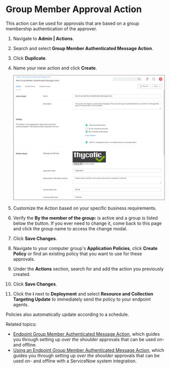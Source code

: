 [title]: # (Group Member Approval)
[tags]: # (action)
[priority]: # (3)
# Group Member Approval Action

This action can be used for approvals that are based on a group membership authentication of the approver.

1. Navigate to __Admin | Actions__.
1. Search and select __Group Member Authenticated Message Action__.
1. Click __Duplicate__.
1. Name your new action and click __Create__.

   ![group approval action](images/group-member-appr.png "Group Member Authenticated Message Action")
1. Customize the Action based on your specific business requirements.
1. Verify the __By the member of the group:__ is active and a group is listed below the button. If you ever need to change it, come back to this page and click the group name to access the change modal.
1. Click __Save Changes__.
1. Navigate to your computer group's __Application Policies__, click __Create Policy__ or find an existing policy that you want to use for these approvals.
1. Under the __Actions__ section, search for and add the action you previously created.
1. Click __Save Changes__.
1. Click the __i__ next to __Deployment__ and select __Resource and Collection Targeting Update__ to immediately send the policy to your endpoint agents.

Policies also automatically update according to a schedule.

Related topics:

* [Endpoint Group Member Authenticated Message Action](endpoint-group-member-approvals.md), which guides you through setting up _over the shoulder_ approvals that can be used on- and offline.
* [Using an Endpoint Group Member Authenticated Message Action](../../config/foreign-systems/third-party/set-up-servicenow.md), which guides you through setting up _over the shoulder_ approvals that can be used on- and offline with a ServiceNow system integration.
